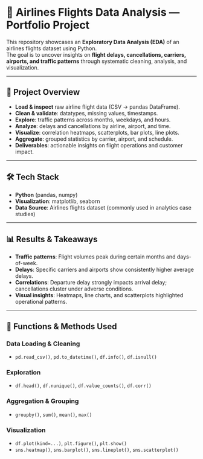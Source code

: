 # 🛫 Airlines Flights Data Analysis — Portfolio Project

This repository showcases an **Exploratory Data Analysis (EDA)** of an airlines flights dataset using Python.  
The goal is to uncover insights on **flight delays, cancellations, carriers, airports, and traffic patterns** through systematic cleaning, analysis, and visualization.

---

## 🚀 Project Overview
- **Load & inspect** raw airline flight data (CSV → pandas DataFrame).  
- **Clean & validate**: datatypes, missing values, timestamps.  
- **Explore**: traffic patterns across months, weekdays, and hours.  
- **Analyze**: delays and cancellations by airline, airport, and time.  
- **Visualize**: correlation heatmaps, scatterplots, bar plots, line plots.  
- **Aggregate**: grouped statistics by carrier, airport, and schedule.  
- **Deliverables**: actionable insights on flight operations and customer impact.  

---

## 🛠 Tech Stack
- **Python** (pandas, numpy)  
- **Visualization**: matplotlib, seaborn  
- **Data Source**: Airlines flights dataset (commonly used in analytics case studies)  

---

## 📊 Results & Takeaways
- **Traffic patterns**: Flight volumes peak during certain months and days-of-week.  
- **Delays**: Specific carriers and airports show consistently higher average delays.  
- **Correlations**: Departure delay strongly impacts arrival delay; cancellations cluster under adverse conditions.  
- **Visual insights**: Heatmaps, line charts, and scatterplots highlighted operational patterns.  

---

## 🧰 Functions & Methods Used
### Data Loading & Cleaning
- `pd.read_csv()`, `pd.to_datetime()`, `df.info()`, `df.isnull()`  

### Exploration
- `df.head()`, `df.nunique()`, `df.value_counts()`, `df.corr()`  

### Aggregation & Grouping
- `groupby()`, `sum()`, `mean()`, `max()`  

### Visualization
- `df.plot(kind=...)`, `plt.figure()`, `plt.show()`  
- `sns.heatmap()`, `sns.barplot()`, `sns.lineplot()`, `sns.scatterplot()`  
